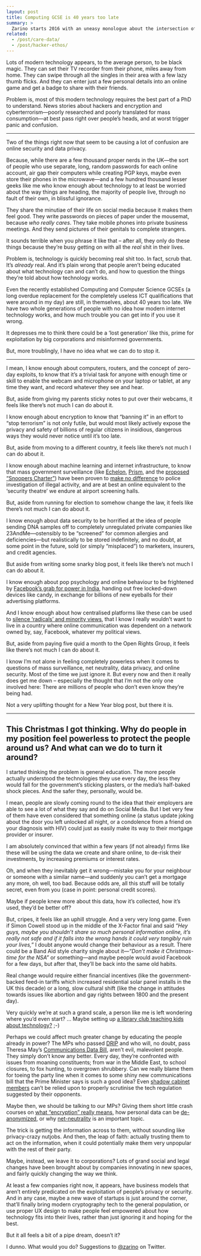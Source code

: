```yaml
---
layout: post
title: Computing GCSE is 40 years too late
summary: >
  Zarino starts 2016 with an uneasy monologue about the intersection of technology, business, and politics in the modern day, and how poorly equipped the average person is to deal with them.
related:
  - /post/care-data/
  - /post/hacker-ethos/
---
```


Lots of modern technology appears, to the average person, to be black magic. They can set their TV recorder from their phone, miles away from home. They can swipe through all the singles in their area with a few lazy thumb flicks. And they can enter just a few personal details into an online game and get a badge to share with their friends.

Problem is, most of this modern technology requires the best part of a PhD to understand. News stories about hackers and encryption and cyberterrorism—poorly researched and poorly translated for mass consumption—at best pass right over people’s heads, and at worst trigger panic and confusion.

<hr class="stars">

Two of the things right now that seem to be causing a lot of confusion are online security and data privacy.

Because, while there are a few thousand proper nerds in the UK—the sort of people who use separate, long, random passwords for each online account, air gap their computers while creating PGP keys, maybe even store their phones in the microwave—and a few hundred thousand lesser geeks like me who know enough about technology to at least be worried about the way things are heading, the majority of people live, through no fault of their own, in blissful ignorance.

They share the minutiae of their life on social media because it makes them feel good. They write passwords on pieces of paper under the mousemat, because *who really cares*. They take mobile phones into private business meetings. And they send pictures of their genitals to complete strangers.

It sounds terrible when you phrase it like that – after all, they only do these things because they’re busy getting on with all the *real* shit in their lives.

Problem is, technology is quickly becoming real shit too. In fact, scrub that. It’s *already* real. And it’s plain wrong that people aren’t being educated about what technology can and can’t do, and how to question the things they’re told about how technology works.

Even the recently established Computing and Computer Science GCSEs (a long overdue replacement for the completely useless ICT qualifications that were around in my day) are still, in themselves, about 40 years too late. We have two whole generations of people with no idea how modern internet technology works, and how much trouble you can get into if you use it wrong.

It depresses me to think there could be a ‘lost generation’ like this, prime for exploitation by big corporations and misinformed governments.

But, more troublingly, I have no idea what we can do to stop it.

<hr class="stars">

I mean, I know enough about computers, routers, and the concept of zero-day exploits, to know that it’s a trivial task for anyone with enough time or skill to enable the webcam and microphone on your laptop or tablet, at any time they want, and record whatever they see and hear.

But, aside from giving my parents sticky notes to put over their webcams, it feels like there’s not much I can do about it.

I know enough about encryption to know that “banning it” in an effort to “stop terrorism” is not only futile, but would most likely actively expose the privacy and safety of billions of regular citizens in insidious, dangerous ways they would never notice until it’s too late.

But, aside from moving to a different country, it feels like there’s not much I can do about it.

I know enough about machine learning and internet infrastructure, to know that mass government surveillance (like [Echelon](https://en.wikipedia.org/wiki/ECHELON), [Prism](https://en.wikipedia.org/wiki/PRISM_%28surveillance_program%29), and the [proposed “Snoopers Charter”](https://en.wikipedia.org/wiki/Draft_Communications_Data_Bill)) have been proven to [make no difference](http://digg.com/2015/why-mass-surveillance-cant-wont-and-never-has-stopped-a-terrorist) to police investigation of illegal activity, and are at best an online equivalent to the ‘security theatre’ we endure at airport screening halls.

But, aside from running for election to somehow change the law, it feels like there’s not much I can do about it.

I know enough about data security to be horrified at the idea of people sending DNA samples off to completely unregulated private companies like 23AndMe—ostensibly to be “screened” for common allergies and deficiencies—but realistically to be stored indefinitely, and no doubt, at some point in the future, sold (or simply “misplaced”) to marketers, insurers, and credit agencies.

But aside from writing some snarky blog post, it feels like there’s not much I can do about it.

I know enough about pop psychology and online behaviour to be frightened by [Facebook’s grab for power in India](https://en.wikipedia.org/wiki/Internet.org), handing out free locked-down devices like candy, in exchange for billions of new eyeballs for their advertising platforms.

And I know enough about how centralised platforms like these can be used to [silence ‘radicals’ and minority views](http://www.channel4.com/news/facebook-suspends-uk-activist-groups), that I know I really wouldn’t want to live in a country where online communication was dependent on a network owned by, say, Facebook, whatever my political views.

But, aside from paying five quid a month to the Open Rights Group, it feels like there’s not much I can do about it.

I know I’m not alone in feeling completely powerless when it comes to questions of mass surveillance, net neutrality, data privacy, and online security. Most of the time we just ignore it. But every now and then it really does get me down – especially the thought that I’m not the only one involved here: There are millions of people who don’t even know they’re being had.

Not a very uplifting thought for a New Year blog post, but there it is.

<hr class="stars">

## This Christmas I got thinking. Why do people in my position feel powerless to protect the people around us? And what can we do to turn it around?

I started thinking the problem is general education. The more people actually understood the technologies they use every day, the less they would fall for the government’s sticking plasters, or the media’s half-baked shock pieces. And the safer they, personally, would be.

I mean, people are slowly coming round to the idea that their employers are able to see a lot of what they say and do on Social Media. But I bet very few of them have even considered that something online (a status update joking about the door you left unlocked all night, or a condolence from a friend on your diagnosis with HIV) could just as easily make its way to their mortgage provider or insurer.

I am absolutely convinced that within a few years (if not already) firms like these will be using the data we create and share online, to de-risk their investments, by increasing premiums or interest rates.

Oh, and when they inevitably get it wrong—mistake you for your neighbour or someone with a similar name—and suddenly you can’t get a mortgage any more, oh well, too bad. Because odds are, all this stuff will be totally secret, even from you (case in point: personal credit scores).

Maybe if people knew more about this data, how it’s collected, how it’s used, they’d be better off?

But, cripes, it feels like an uphill struggle. And a very very long game. Even if Simon Cowell stood up in the middle of the X-Factor final and said *“Hey guys, maybe you shouldn’t share so much personal information online, it’s really not safe and if it falls into the wrong hands it could very tangibly ruin your lives,”* I doubt anyone would change their behaviour as a result. There could be a Band Aid style charity single about it—*“Don’t make it Christmas-time for the NSA”* or something—and maybe people would avoid Facebook for a few days, but after that, they’ll be back into the same old habits.

Real change would require either financial incentives (like the government-backed feed-in tariffs which increased residential solar panel installs in the UK this decade) or a long, slow cultural shift (like the change in attitudes towards issues like abortion and gay rights between 1800 and the present day).

Very quickly we’re at such a grand scale, a person like me is left wondering where you’d even start? … Maybe setting up [a library club teaching kids about technology?](https://liverpoolcodeclub.github.io) ;-)

Perhaps we could affect much greater change by educating the people already in power? The MPs who passed [DRIP](https://en.wikipedia.org/wiki/Data_Retention_and_Investigatory_Powers_Act_2014) and who will, no doubt, pass Theresa May’s [Communications Data Bill](https://en.wikipedia.org/wiki/Draft_Communications_Data_Bill), aren’t evil, malevolent people. They simply don’t know any better. Every day, they’re confronted with issues from moaning constituents; from war in the Middle East, to school closures, to fox hunting, to overgrown shrubbery. Can we really blame them for toeing the party line when it comes to some shiny new communications bill that the Prime Minister says is such a good idea? Even [shadow cabinet members](http://www.theguardian.com/politics/2015/nov/09/andy-burnham-investigatory-powers-bill-judicial-safeguards-letter-theresa-may) can’t be relied upon to properly scrutinise the tech regulation suggested by their opponents.

Maybe then, we should be talking to our MPs? Giving them short little crash courses on [what “encryption” really means](https://en.wikipedia.org/wiki/Cryptography), how personal data can be [de-anonymized](https://en.wikipedia.org/wiki/De-anonymization), or why [net-neutrality](https://en.wikipedia.org/wiki/Net_neutrality) is an important topic.

The trick is getting the information across to them, without sounding like privacy-crazy nutjobs. And then, the leap of faith: actually trusting them to act on the information, when it could potentially make them very unpopular with the rest of their party.

Maybe, instead, we leave it to corporations? Lots of grand social and legal changes have been brought about by companies innovating in new spaces, and fairly quickly changing the way we think.

At least a few companies right now, it appears, have business models that aren’t entirely predicated on the exploitation of people’s privacy or security. And in any case, maybe a new wave of startups is just around the corner, that’ll finally bring modern cryptography tech to the general population, or use proper UX design to make people feel empowered about how technology fits into their lives, rather than just ignoring it and hoping for the best.

But it all feels a bit of a pipe dream, doesn’t it?

I dunno. What would you do? Suggestions to [@zarino](https://twitter.com/zarino) on Twitter.
